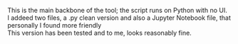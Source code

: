 This is the main backbone of the tool; the script runs on Python with no UI. <br>
I addeed two files, a .py clean version and also a Jupyter Notebook file, that personally I found more friendly<br>
This version has been tested and to me, looks reasonably fine.<br>
